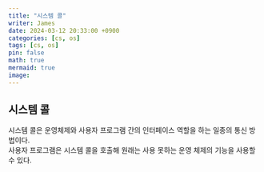 ```yaml
---
title: "시스템 콜"
writer: James
date: 2024-03-12 20:33:00 +0900
categories: [cs, os]
tags: [cs, os]
pin: false
math: true
mermaid: true
image:
---
```


## 시스템 콜

시스템 콜은 운영체제와 사용자 프로그램 간의 인터페이스 역할을 하는 일종의 통신 방법이다.  
사용자 프로그램은 시스템 콜을 호출해 원래는 사용 못하는 운영 체제의 기능을 사용할 수 있다.
